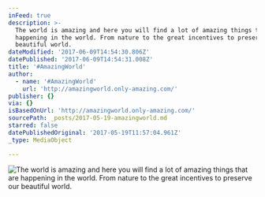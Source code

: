 ```yaml
---
inFeed: true
description: >-
  The world is amazing and here you will find a lot of amazing things that are
  happening in the world. From nature to the great incentives to preserve our
  beautiful world.
dateModified: '2017-06-09T14:54:30.806Z'
datePublished: '2017-06-09T14:54:31.008Z'
title: '#AmazingWorld'
author:
  - name: '#AmazingWorld'
    url: 'http://amazingworld.only-amazing.com/'
publisher: {}
via: {}
isBasedOnUrl: 'http://amazingworld.only-amazing.com/'
sourcePath: _posts/2017-05-19-amazingworld.md
starred: false
datePublishedOriginal: '2017-05-19T11:57:04.961Z'
_type: MediaObject

---
```

![The world is amazing and here you will find a lot of amazing things that are happening in the world. From nature to the great incentives to preserve our beautiful world.](https://the-grid-user-content.s3-us-west-2.amazonaws.com/3374a6f4-dc9d-4f20-a392-c7ec52c953c9.jpg)